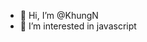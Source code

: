 - 👋 Hi, I’m @KhungN
- 👀 I’m interested in javascript



<!---
KhungN/KhungN is a ✨ special ✨ repository because its `README.md` (this file) appears on your GitHub profile.
You can click the Preview link to take a look at your changes.
--->
